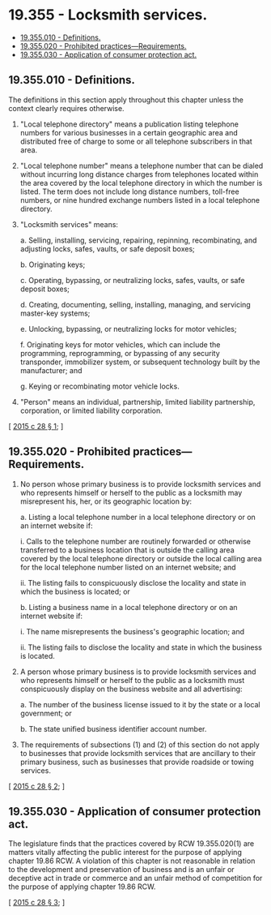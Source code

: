 # 19.355 - Locksmith services.
* [19.355.010 - Definitions.](#19355010---definitions)
* [19.355.020 - Prohibited practices—Requirements.](#19355020---prohibited-practicesrequirements)
* [19.355.030 - Application of consumer protection act.](#19355030---application-of-consumer-protection-act)
## 19.355.010 - Definitions.
The definitions in this section apply throughout this chapter unless the context clearly requires otherwise.

1. "Local telephone directory" means a publication listing telephone numbers for various businesses in a certain geographic area and distributed free of charge to some or all telephone subscribers in that area.

2. "Local telephone number" means a telephone number that can be dialed without incurring long distance charges from telephones located within the area covered by the local telephone directory in which the number is listed. The term does not include long distance numbers, toll-free numbers, or nine hundred exchange numbers listed in a local telephone directory.

3. "Locksmith services" means:

   a. Selling, installing, servicing, repairing, repinning, recombinating, and adjusting locks, safes, vaults, or safe deposit boxes;

   b. Originating keys;

   c. Operating, bypassing, or neutralizing locks, safes, vaults, or safe deposit boxes;

   d. Creating, documenting, selling, installing, managing, and servicing master-key systems;

   e. Unlocking, bypassing, or neutralizing locks for motor vehicles;

   f. Originating keys for motor vehicles, which can include the programming, reprogramming, or bypassing of any security transponder, immobilizer system, or subsequent technology built by the manufacturer; and

   g. Keying or recombinating motor vehicle locks.

4. "Person" means an individual, partnership, limited liability partnership, corporation, or limited liability corporation.

\[ [2015 c 28 § 1](http://lawfilesext.leg.wa.gov/biennium/2015-16/Pdf/Bills/Session%20Laws/Senate/5296-S.SL.pdf?cite=2015%20c%2028%20§%201); \]

## 19.355.020 - Prohibited practices—Requirements.
1. No person whose primary business is to provide locksmith services and who represents himself or herself to the public as a locksmith may misrepresent his, her, or its geographic location by:

   a. Listing a local telephone number in a local telephone directory or on an internet website if:

      i. Calls to the telephone number are routinely forwarded or otherwise transferred to a business location that is outside the calling area covered by the local telephone directory or outside the local calling area for the local telephone number listed on an internet website; and

      ii. The listing fails to conspicuously disclose the locality and state in which the business is located; or

   b. Listing a business name in a local telephone directory or on an internet website if:

      i. The name misrepresents the business's geographic location; and

      ii. The listing fails to disclose the locality and state in which the business is located.

2. A person whose primary business is to provide locksmith services and who represents himself or herself to the public as a locksmith must conspicuously display on the business website and all advertising:

   a. The number of the business license issued to it by the state or a local government; or

   b. The state unified business identifier account number.

3. The requirements of subsections (1) and (2) of this section do not apply to businesses that provide locksmith services that are ancillary to their primary business, such as businesses that provide roadside or towing services.

\[ [2015 c 28 § 2](http://lawfilesext.leg.wa.gov/biennium/2015-16/Pdf/Bills/Session%20Laws/Senate/5296-S.SL.pdf?cite=2015%20c%2028%20§%202); \]

## 19.355.030 - Application of consumer protection act.
The legislature finds that the practices covered by RCW 19.355.020(1) are matters vitally affecting the public interest for the purpose of applying chapter 19.86 RCW. A violation of this chapter is not reasonable in relation to the development and preservation of business and is an unfair or deceptive act in trade or commerce and an unfair method of competition for the purpose of applying chapter 19.86 RCW.

\[ [2015 c 28 § 3](http://lawfilesext.leg.wa.gov/biennium/2015-16/Pdf/Bills/Session%20Laws/Senate/5296-S.SL.pdf?cite=2015%20c%2028%20§%203); \]

